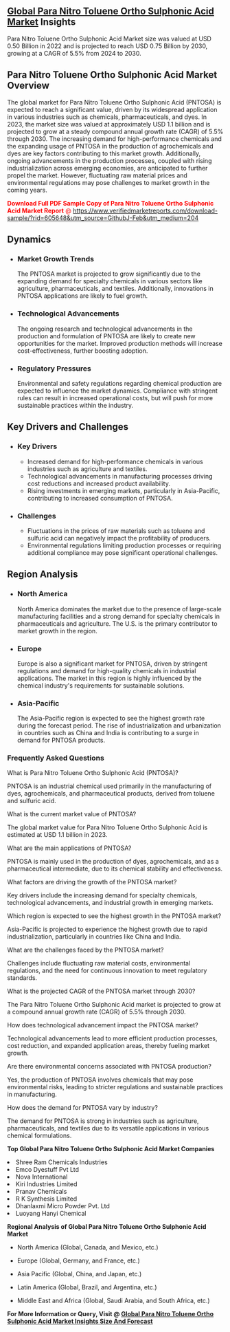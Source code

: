 <h2><a href="https://www.verifiedmarketreports.com/download-sample/?rid=605648&amp;utm_source=GithubJ&amp;utm_medium=204" target="_blank">Global Para Nitro Toluene Ortho Sulphonic Acid Market</a> Insights</h2><p>Para Nitro Toluene Ortho Sulphonic Acid Market size was valued at USD 0.50 Billion in 2022 and is projected to reach USD 0.75 Billion by 2030, growing at a CAGR of 5.5% from 2024 to 2030.</p><p> <h2>Para Nitro Toluene Ortho Sulphonic Acid Market Overview</h2> <p>The global market for Para Nitro Toluene Ortho Sulphonic Acid (PNTOSA) is expected to reach a significant value, driven by its widespread application in various industries such as chemicals, pharmaceuticals, and dyes. In 2023, the market size was valued at approximately USD 1.1 billion and is projected to grow at a steady compound annual growth rate (CAGR) of 5.5% through 2030. The increasing demand for high-performance chemicals and the expanding usage of PNTOSA in the production of agrochemicals and dyes are key factors contributing to this market growth. Additionally, ongoing advancements in the production processes, coupled with rising industrialization across emerging economies, are anticipated to further propel the market. However, fluctuating raw material prices and environmental regulations may pose challenges to market growth in the coming years.</p> <p><p><span class=""><span style="color: #ff0000;"><strong>Download Full PDF Sample Copy of Para Nitro Toluene Ortho Sulphonic Acid Market Report</strong> @ </span><a href="https://www.verifiedmarketreports.com/download-sample/?rid=605648&amp;utm_source=GithubJ-Feb&amp;utm_medium=204" target="_blank">https://www.verifiedmarketreports.com/download-sample/?rid=605648&amp;utm_source=GithubJ-Feb&amp;utm_medium=204</a></span></p></p> <h2>Dynamics</h2> <ul> <li><h3>Market Growth Trends</h3> The PNTOSA market is projected to grow significantly due to the expanding demand for specialty chemicals in various sectors like agriculture, pharmaceuticals, and textiles. Additionally, innovations in PNTOSA applications are likely to fuel growth.</li> <li><h3>Technological Advancements</h3> The ongoing research and technological advancements in the production and formulation of PNTOSA are likely to create new opportunities for the market. Improved production methods will increase cost-effectiveness, further boosting adoption.</li> <li><h3>Regulatory Pressures</h3> Environmental and safety regulations regarding chemical production are expected to influence the market dynamics. Compliance with stringent rules can result in increased operational costs, but will push for more sustainable practices within the industry.</li> </ul> <h2>Key Drivers and Challenges</h2> <ul> <li><h3>Key Drivers</h3> <ul> <li>Increased demand for high-performance chemicals in various industries such as agriculture and textiles.</li> <li>Technological advancements in manufacturing processes driving cost reductions and increased product availability.</li> <li>Rising investments in emerging markets, particularly in Asia-Pacific, contributing to increased consumption of PNTOSA.</li> </ul> </li> <li><h3>Challenges</h3> <ul> <li>Fluctuations in the prices of raw materials such as toluene and sulfuric acid can negatively impact the profitability of producers.</li> <li>Environmental regulations limiting production processes or requiring additional compliance may pose significant operational challenges.</li> </ul> </li> </ul> <h2>Region Analysis</h2> <ul> <li><h3>North America</h3> North America dominates the market due to the presence of large-scale manufacturing facilities and a strong demand for specialty chemicals in pharmaceuticals and agriculture. The U.S. is the primary contributor to market growth in the region.</li> <li><h3>Europe</h3> Europe is also a significant market for PNTOSA, driven by stringent regulations and demand for high-quality chemicals in industrial applications. The market in this region is highly influenced by the chemical industry's requirements for sustainable solutions.</li> <li><h3>Asia-Pacific</h3> The Asia-Pacific region is expected to see the highest growth rate during the forecast period. The rise of industrialization and urbanization in countries such as China and India is contributing to a surge in demand for PNTOSA products.</li> </ul> <h3>Frequently Asked Questions</h3> <p>What is Para Nitro Toluene Ortho Sulphonic Acid (PNTOSA)?</p> <p>PNTOSA is an industrial chemical used primarily in the manufacturing of dyes, agrochemicals, and pharmaceutical products, derived from toluene and sulfuric acid.</p> <p>What is the current market value of PNTOSA?</p> <p>The global market value for Para Nitro Toluene Ortho Sulphonic Acid is estimated at USD 1.1 billion in 2023.</p> <p>What are the main applications of PNTOSA?</p> <p>PNTOSA is mainly used in the production of dyes, agrochemicals, and as a pharmaceutical intermediate, due to its chemical stability and effectiveness.</p> <p>What factors are driving the growth of the PNTOSA market?</p> <p>Key drivers include the increasing demand for specialty chemicals, technological advancements, and industrial growth in emerging markets.</p> <p>Which region is expected to see the highest growth in the PNTOSA market?</p> <p>Asia-Pacific is projected to experience the highest growth due to rapid industrialization, particularly in countries like China and India.</p> <p>What are the challenges faced by the PNTOSA market?</p> <p>Challenges include fluctuating raw material costs, environmental regulations, and the need for continuous innovation to meet regulatory standards.</p> <p>What is the projected CAGR of the PNTOSA market through 2030?</p> <p>The Para Nitro Toluene Ortho Sulphonic Acid market is projected to grow at a compound annual growth rate (CAGR) of 5.5% through 2030.</p> <p>How does technological advancement impact the PNTOSA market?</p> <p>Technological advancements lead to more efficient production processes, cost reduction, and expanded application areas, thereby fueling market growth.</p> <p>Are there environmental concerns associated with PNTOSA production?</p> <p>Yes, the production of PNTOSA involves chemicals that may pose environmental risks, leading to stricter regulations and sustainable practices in manufacturing.</p> <p>How does the demand for PNTOSA vary by industry?</p> <p>The demand for PNTOSA is strong in industries such as agriculture, pharmaceuticals, and textiles due to its versatile applications in various chemical formulations.</p> </p><p><strong>Top Global Para Nitro Toluene Ortho Sulphonic Acid Market Companies</strong></p><div data-test-id=""><p><li>Shree Ram Chemicals Industries</li><li> Emco Dyestuff Pvt Ltd</li><li> Nova International</li><li> Kiri Industries Limited</li><li> Pranav Chemicals</li><li> R K Synthesis Limited</li><li> Dhanlaxmi Micro Powder Pvt. Ltd</li><li> Luoyang Hanyi Chemical</li></p><div><strong>Regional Analysis of&nbsp;Global Para Nitro Toluene Ortho Sulphonic Acid Market</strong></div><ul><li dir="ltr"><p dir="ltr">North America&nbsp;(Global, Canada, and Mexico, etc.)</p></li><li dir="ltr"><p dir="ltr">Europe (Global, Germany, and France, etc.)</p></li><li dir="ltr"><p dir="ltr">Asia Pacific&nbsp;(Global, China, and Japan, etc.)</p></li><li dir="ltr"><p dir="ltr">Latin America&nbsp;(Global, Brazil, and Argentina, etc.)</p></li><li dir="ltr">Middle East and Africa&nbsp;(Global, Saudi Arabia, and South Africa, etc.)</li></ul><p><strong>For More Information or Query, Visit @&nbsp;</strong><strong><a href="https://www.verifiedmarketreports.com/product/para-nitro-toluene-ortho-sulphonic-acid-market/?utm_source=GithubJ&amp;utm_medium=204" target="_blank">Global Para Nitro Toluene Ortho Sulphonic Acid Market Insights Size And Forecast</a></strong></p></div>
